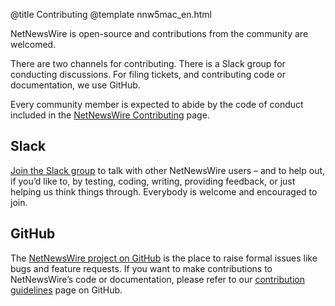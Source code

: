 @title Contributing
@template nnw5mac_en.html

NetNewsWire is open-source and contributions from the community are welcomed.

There are two channels for contributing. There is a Slack group for conducting discussions. For filing tickets, and contributing code or documentation, we use GitHub.

Every community member is expected to abide by the code of conduct included in the [NetNewsWire Contributing][contrib] page.


Slack
-----

[Join the Slack group][slack] to talk with other NetNewsWire users – and to help out, if you’d like to, by testing, coding, writing, providing feedback, or just helping us think things through. Everybody is welcome and encouraged to join.


GitHub
------

The [NetNewsWire project on GitHub][nnw-git] is the place to raise formal issues like bugs and feature requests. If you want to make contributions to NetNewsWire’s code or documentation, please refer to our [contribution guidelines][contrib] page on GitHub.

[nnw-git]: https://github.com/brentsimmons/NetNewsWire/
[slack]: https://ranchero.com/netnewswire/slack
[contrib]: https://github.com/brentsimmons/NetNewsWire/blob/master/CONTRIBUTING.md
